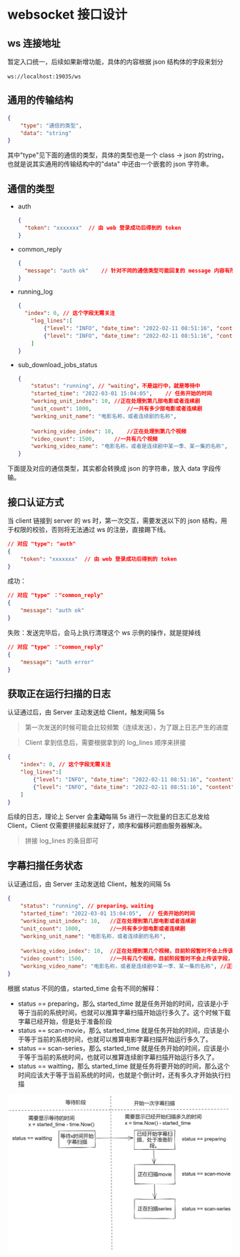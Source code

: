 # websocket 接口设计

## ws 连接地址

暂定入口统一，后续如果新增功能，具体的内容根据 json 结构体的字段来划分

`ws://localhost:19035/ws`

## 通用的传输结构

```json
{
	"type": "通信的类型",
	"data": "string"
}
```

其中"type"见下面的通信的类型，具体的类型也是一个 class -> json 的string，也就是说其实通用的传输结构中的"data" 中还由一个嵌套的 json 字符串。

## 通信的类型

* auth

  ```json
  {
  	"token": "xxxxxxx"	// 由 web 登录成功后得到的 token
  }
  ```

* common_reply

  ```json
  {
  	"message": "auth ok"	// 针对不同的通信类型可能回复的 message 内容有所不同，但是至少针对这个通信类型是固定的，一般是用户反馈成功或者失败，无具体的数据
  }
  ```

* running_log

  ```json
  {
  	"index": 0,	// 这个字段无需关注
      "log_lines":[
          {"level": "INFO", "date_time": "2022-02-11 08:51:16", "content": "123"},
          {"level": "INFO", "date_time": "2022-02-11 08:51:16", "content": "456"}
      ]
  }
  ```

* sub_download_jobs_status

  ```json
  {
      "status": "running", // "waiting"，不是运行中，就是等待中
      "started_time": "2022-03-01 15:04:05",	// 任务开始的时间
      "working_unit_index": 10,	//正在处理到第几部电影或者连续剧
      "unit_count": 1000,			//一共有多少部电影或者连续剧
      "working_unit_name": "电影名称，或者连续剧的名称",
  
      "working_video_index": 10,	//正在处理到第几个视频
      "video_count": 1500,		//一共有几个视频
      "working_video_name": "电影名称，或者是连续剧中某一季、某一集的名称",	//正在处理到第几个视频
  }
  ```

下面提及对应的通信类型，其实都会转换成 json 的字符串，放入 data 字段传输。

## 接口认证方式

当 client 链接到 server 的 ws 时，第一次交互，需要发送以下的 json 结构，用于权限的校验，否则将无法通过 ws 的注册，直接踢下线。

```json
// 对应 "type": "auth"
{
	"token": "xxxxxxx"	// 由 web 登录成功后得到的 token
}
```

成功：

```json
// 对应 "type" ："common_reply"
{
	"message": "auth ok"
}
```

失败：发送完毕后，会马上执行清理这个 ws 示例的操作，就是提掉线

```json
// 对应 "type" ："common_reply"
{
	"message": "auth error"
}
```

## 获取正在运行扫描的日志

认证通过后，由 Server 主动发送给 Client，触发间隔 5s

> 第一次发送的时候可能会比较频繁（连续发送），为了跟上日志产生的进度

> Client 拿到信息后，需要根据拿到的 log_lines 顺序来拼接

```json
{
    "index": 0,	// 这个字段无需关注
    "log_lines":[
        {"level": "INFO", "date_time": "2022-02-11 08:51:16", "content": "123"},
        {"level": "INFO", "date_time": "2022-02-11 08:51:16", "content": "456"}
    ]
}
```

后续的日志，理论上 Server 会**主动**每隔 5s 进行一次批量的日志汇总发给 Client，Client 仅需要拼接起来就好了，顺序和偏移问题由服务器解决。

> 拼接 log_lines 的条目即可

## 字幕扫描任务状态

认证通过后，由 Server 主动发送给 Client，触发的间隔 5s

```json
{
    "status": "running", // preparing、waiting
    "started_time": "2022-03-01 15:04:05",	// 任务开始的时间
    "working_unit_index": 10,	//正在处理到第几部电影或者连续剧
    "unit_count": 1000,			//一共有多少部电影或者连续剧
    "working_unit_name": "电影名称，或者连续剧的名称",

    "working_video_index": 10,	//正在处理到第几个视频，目前阶段暂时不会上传该字段，需要评估实现的代价
    "video_count": 1500,		//一共有几个视频，目前阶段暂时不会上传该字段，需要评估实现的代价
    "working_video_name": "电影名称，或者是连续剧中某一季、某一集的名称",	//正在处理到第几个视频，目前阶段暂时不会上传该字段，需要评估实现的代价
}
```

根据 status 不同的值，started_time 会有不同的解释：

* status == preparing，那么 started_time 就是任务开始的时间，应该是小于等于当前的系统时间，也就可以推算字幕扫描开始运行多久了。这个时候下载字幕已经开始，但是处于准备阶段
* status == scan-movie，那么 started_time 就是任务开始的时间，应该是小于等于当前的系统时间，也就可以推算电影字幕扫描开始运行多久了。
* status == scan-series，那么 started_time 就是任务开始的时间，应该是小于等于当前的系统时间，也就可以推算连续剧字幕扫描开始运行多久了。
* status == waitting，那么 started_time 就是任务将要开始的时间，那么这个时间应该大于等于当前系统的时间，也就是个倒计时，还有多久才开始执行扫描

![字幕扫描状态流程](pics/字幕扫描状态流程.png)
